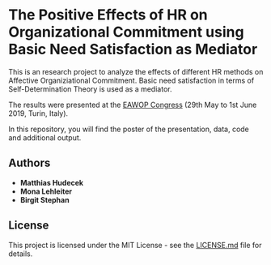 # The Positive Effects of HR on Organizational Commitment using Basic Need Satisfaction as Mediator

This is an research project to analyze the effects of different HR methods on Affective Organiziational Commitment. Basic need satisfaction in terms of Self-Determination Theory is used as a mediator. 

The results were presented at the [EAWOP Congress](http://www.http://eawop2019.org) (29th May to 1st June 2019, Turin, Italy). 

In this repository, you will find the poster of the presentation, data, code and additional output.

## Authors

* **Matthias Hudecek**
* **Mona Lehleiter**
* **Birgit Stephan**

## License

This project is licensed under the MIT License - see the [LICENSE.md](LICENSE.md) file for details.

